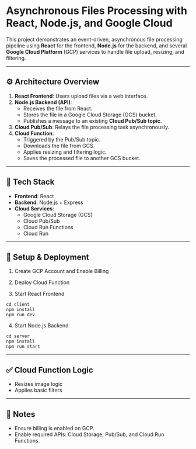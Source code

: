 # Asynchronous Files Processing with React, Node.js, and Google Cloud

This project demonstrates an event-driven, asynchronous file processing pipeline using **React** for the frontend, **Node.js** for the backend, and several **Google Cloud Platform** (GCP) services to handle file upload, resizing, and filtering.

---

## ⚙️ Architecture Overview

1. **React Frontend**: Users upload files via a web interface.
2. **Node.js Backend (API)**: 
   - Receives the file from React.
   - Stores the file in a Google Cloud Storage (GCS) bucket.
   - Publishes a message to an existing **Cloud Pub/Sub topic**.
3. **Cloud Pub/Sub**: Relays the file processing task asynchronously.
4. **Cloud Function**:
   - Triggered by the Pub/Sub topic.
   - Downloads the file from GCS.
   - Applies resizing and filtering logic.
   - Saves the processed file to another GCS bucket.

---

## 🧱 Tech Stack

- **Frontend**: React
- **Backend**: Node.js + Express
- **Cloud Services**:
  - Google Cloud Storage (GCS)
  - Cloud Pub/Sub
  - Cloud Run Functions
  - Cloud Run

---

<!-- ## 📁 Folder Structure -->


## 🚀 Setup & Deployment

1. Create GCP Account and Enable Billing

2. Deploy Cloud Function


3. Start React Frontend

```
cd client
npm install
npm run dev
```

4. Start Node.js Backend

```
cd server
npm install
npm run start
```

---

## ✅ Cloud Function Logic
* Resizes image logic
* Applies basic filters 

---

## 📌 Notes

* Ensure billing is enabled on GCP.
* Enable required APIs: Cloud Storage, Pub/Sub, and Cloud Run Functions.